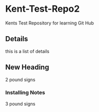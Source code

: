 # Kent-Test-Repo2
Kents Test Repository for learning Git Hub

## Details
this is a list of details

## New Heading
2 pound signs

### Installing Notes
3 pound signs

